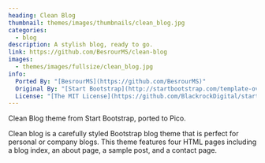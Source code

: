 ```yaml
---
heading: Clean Blog
thumbnail: themes/images/thumbnails/clean_blog.jpg
categories:
  - blog
description: A stylish blog, ready to go.
link: https://github.com/BesrourMS/clean-blog
images:
  - themes/images/fullsize/clean_blog.jpg
info:
  Ported By: "[BesrourMS](https://github.com/BesrourMS)"
  Original By: "[Start Bootstrap](http://startbootstrap.com/template-overviews/clean-blog/)"
  License: "[The MIT License](https://github.com/BlackrockDigital/startbootstrap-clean-blog/blob/master/LICENSE)"
---
```


Clean Blog theme from Start Bootstrap, ported to Pico.

Clean blog is a carefully styled Bootstrap blog theme that is perfect for personal or company blogs. This theme features four HTML pages including a blog index, an about page, a sample post, and a contact page.
